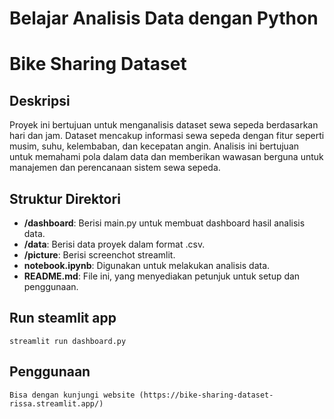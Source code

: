 # Belajar Analisis Data dengan Python
# Bike Sharing Dataset

## Deskripsi
Proyek ini bertujuan untuk menganalisis dataset sewa sepeda berdasarkan hari dan jam. Dataset mencakup informasi sewa sepeda dengan fitur seperti musim, suhu, kelembaban, dan kecepatan angin. Analisis ini bertujuan untuk memahami pola dalam data dan memberikan wawasan berguna untuk manajemen dan perencanaan sistem sewa sepeda.

## Struktur Direktori
- **/dashboard**: Berisi main.py untuk membuat dashboard hasil analisis data.
- **/data**: Berisi data proyek dalam format .csv.
- **/picture**: Berisi screenchot streamlit.
- **notebook.ipynb**: Digunakan untuk melakukan analisis data.
- **README.md**: File ini, yang menyediakan petunjuk untuk setup dan penggunaan.

## Run steamlit app
```
streamlit run dashboard.py
```
## Penggunaan
```
Bisa dengan kunjungi website (https://bike-sharing-dataset-rissa.streamlit.app/)
```
